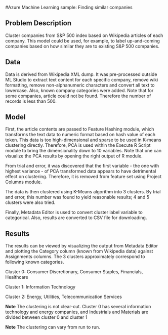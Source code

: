 <properties title="Azure Machine Learning Sample: Finding similar companies" pageTitle="Machine Learning Sample: Finding similar companies | Azure" description="Azure Machine Learning Sample: Finding similar companies" metaKeywords="" services="" solutions="" documentationCenter="" authors="garye" videoId="" scriptId="" />

#Azure Machine Learning sample: Finding similar companies

## Problem Description ##
Cluster companies from S&P 500 index based on Wikipedia articles of each company. This model could be used, for example, to label up-and-coming companies based on how similar they are to existing S&P 500 companies.

## Data ##
Data is derived from Wikipedia XML dump. It was pre-processed outside ML Studio to extract text content for each specific company, remove wiki formatting, remove non-alphanumeric characters and convert all text to lowercase. Also, known company categories were added. Note that for some companies, article could not be found. Therefore the number of records is less than 500.

## Model ##
First, the article contents are passed to Feature Hashing module, which transforms the text data to numeric format based on hash value of each token. This data is too high-dimensional and sparse to be used in K-means clustering directly. Therefore, PCA is used within the Execute R Script module to bring the dimensionality down to 10 variables. Note that one can visualize the PCA results by opening the right output of R module. 

From trial and error, it was discovered that the first variable - the one with highest variance - of PCA transformed data appears to have detrimental effect on clustering. Therefore, it is removed from feature set using Project Columns module.

The data is then clustered using K-Means algorithm into 3 clusters. By trial and error, this number was found to yield reasonable results; 4 and 5 clusters were also tried.

Finally, Metadata Editor is used to convert cluster label variable to categorical. Also, results are converted to CSV file for downloading.

## Results ##
The results can be viewed by visualizing the output from Metadata Editor and plotting the Category column (known from Wikipedia data) against Assignments columns. The 3 clusters approximately correspond to following known categories.

Cluster 0: Consumer Discretionary, Consumer Staples, Financials, Healthcare

Cluster 1: Information Technology

Cluster 2: Energy, Utilities, Telecommunication Services

**Note** The clustering is not clear-cut. Cluster 0 has several information technology and energy companies, and Industrials and Materials are divided between cluster 0 and cluster 1

**Note** The clustering can vary from run to run. 


